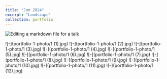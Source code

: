 ```yaml
---
title: "Jun 2024"
excerpt: "Landscape"
collection: portfolio
---
```



![Editing a markdown file for a talk](/images/editing-talk.png)

![-](portfolio-1-photo/1 (1).jpg)
![-](portfolio-1-photo/1 (2).jpg)
![-](portfolio-1-photo/1 (3).jpg)
![-](portfolio-1-photo/1 (4).jpg)
![-](portfolio-1-photo/1 (5).jpg)
![-](portfolio-1-photo/1 (6).jpg)
![-](portfolio-1-photo/1 (7).jpg)
![-](portfolio-1-photo/1 (8).jpg)
![-](portfolio-1-photo/1 (9).jpg)
![-](portfolio-1-photo/1 (10).jpg)
![-](portfolio-1-photo/1 (11).jpg)
![-](portfolio-1-photo/1 (12).jpg)
